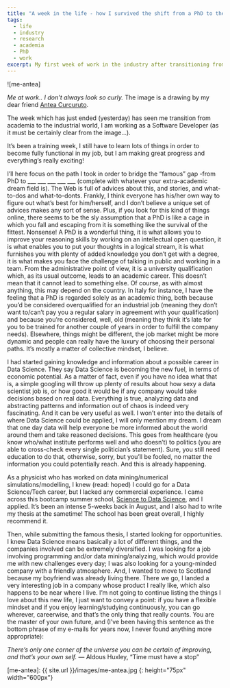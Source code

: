 ```yaml
---
title: "A week in the life - how I survived the shift from a PhD to the industry"
tags:
  - life
  - industry
  - research
  - academia
  - PhD
  - work
excerpt: My first week of work in the industry after transitioning from academia
---
```


![me-antea]

*Me at work.. I don’t always look so curly.* The image is a drawing by my dear friend [Antea Curcuruto](http://ekanes.deviantart.com/).

The week which has just ended (yesterday) has seen me transition from academia to the industrial world, I am working as a Software Developer (as it must be certainly clear from the image...).

It’s been a training week, I still have to learn lots of things in order to become fully functional in my job, but I am making great progress and everything’s really exciting!

I’ll here focus on the path I took in order to bridge the “famous” gap -from PhD to ___ ___ ___ ___ ___ (complete with whatever your extra-academic dream field is). The Web is full of advices about this, and stories, and what-to-dos and what-to-donts. Frankly, I think everyone has his/her own way to figure out what’s best for him/herself, and I don’t believe a unique set of advices makes any sort of sense. Plus, if you look for this kind of things online, there seems to be the sly assumption that a PhD is like a cage in which you fall and escaping from it is something like the survival of the fittest. Nonsense! A PhD is a wonderful thing, it is what allows you to improve your reasoning skills by working on an intellectual open question, it is what enables you to put your thoughts in a logical stream, it is what furnishes you with plenty of added knowledge you don’t get with a degree, it is what makes you face the challenge of talking in public and working in a team. From the administrative point of view, it is a university qualification which, as its usual outcome, leads to an academic career. This doesn’t mean that it cannot lead to something else. Of course, as with almost anything, this may depend on the country. In Italy for instance, I have the feeling that a PhD is regarded solely as an academic thing, both because you’d be considered overqualified for an industrial job (meaning they don’t want to/can’t pay you a regular salary in agreement with your qualification) and because you’re considered, well, old (meaning they think it’s late for you to be trained for another couple of years in order to fulfill the company needs). Elsewhere, things might be different, the job market might be more dynamic and people can really have the luxury of choosing their personal paths. It’s mostly a matter of collective mindset, I believe.

I had started gaining knowledge and information about a possible career in Data Science. They say Data Science is becoming the new fuel, in terms of economic potential. As a matter of fact, even if you have no idea what that is, a simple googling will throw up plenty of results about how sexy a data scientist job is, or how good it would be if any company would take decisions based on real data. Everything is true, analyzing data and abstracting patterns and information out of chaos is indeed very fascinating. And it can be very useful as well. I won’t enter into the details of where Data Science could be applied, I will only mention my dream. I dream that one day data will help everyone be more informed about the world around them and take reasoned decisions. This goes from healthcare (you know who/what institute performs well and who doesn’t) to politics (you are able to cross-check every single politician’s statement). Sure, you still need education to do that, otherwise, sorry, but you’ll be fooled, no matter the information you could potentially reach. And this is already happening.

As a physicist who has worked on data mining/numerical simulations/modelling, I knew (read: hoped) I could go for a Data Science/Tech career, but I lacked any commercial experience. I came across this bootcamp summer school, [Science to Data Science](http://www.s2ds.org/), and I applied. It’s been an intense 5-weeks back in August, and I also had to write my thesis at the sametime! The school has been great overall, I highly recommend it.

Then, while submitting the famous thesis, I started looking for opportunities. I knew Data Science means basically a lot of different things, and the companies involved can be extremely diversified. I was looking for a job involving programming and/or data mining/analyzing, which would provide me with new challenges every day; I was also looking for a young-minded company with a friendly atmosphere. And, I wanted to move to Scotland because my boyfriend was already living there. There we go, I landed a very interesting job in a company whose product I really like, which also happens to be near where I live. I’m not going to continue listing the things I love about this new life, I just want to convey a point: if you have a flexible mindset and if you enjoy learning/studying continuously, you can go wherever, careerwise, and that’s the only thing that really counts. You are the master of your own future, and (I’ve been having this sentence as the bottom phrase of my e-mails for years now, I never found anything more appropriate):

*There’s only one corner of the universe you can be certain of improving, and that’s your own self.*
— Aldous Huxley, “Time must have a stop”

[me-antea]: {{ site.url }}/images/me-antea.jpg
{: height="75px" width="600px"}
